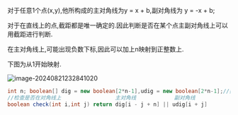 对于任意1个点(x,y),他所构成的主对角线为y = x + b,副对角线为 y = -x + b;

对于在直线上的点,截距都是唯一确定的.因此判断是否在某个点主副对角线上可以用截距进行判断.

在主对角线上,可能出现负数下标,因此可以加上n映射到正整数上.

下图为从1开始映射.

![image-20240821232841020](关于八皇后中判断主副对角线.assets/image-20240821232841020.png)

```java
int n; boolean[] dig = new boolean[2*n-1],udig = new boolean[2*n-1];//数组需要开到2*n-1
//检查是否在对角线上					主对角线   			副对角线
boolean check(int i,int j) return dig[i - j + n] || udig[i + j]
```

